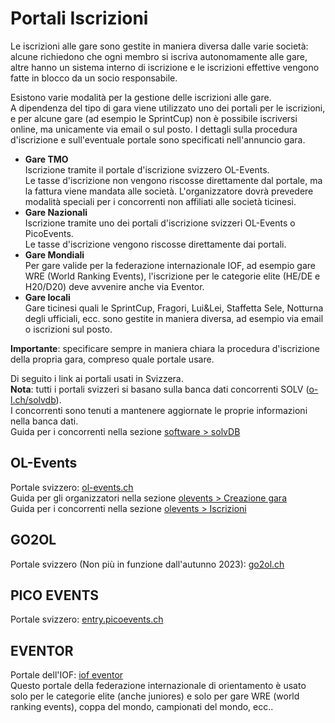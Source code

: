 # Portali Iscrizioni
Le iscrizioni alle gare sono gestite in maniera diversa dalle varie società: alcune richiedono che ogni membro si iscriva autonomamente alle gare, altre hanno un sistema interno di iscrizione e le iscrizioni effettive vengono fatte in blocco da un socio responsabile.  
  
Esistono varie modalità per la gestione delle iscrizioni alle gare.  
A dipendenza del tipo di gara viene utilizzato uno dei portali per le iscrizioni, e per alcune gare (ad esempio le SprintCup) non è possibile iscriversi online, ma unicamente via email o sul posto. I dettagli sulla procedura d'iscrizione e sull'eventuale portale sono specificati nell'annuncio gara.  

- **Gare TMO**  
Iscrizione tramite il portale d'iscrizione svizzero OL-Events.  
Le tasse d'iscrizione non vengono riscosse direttamente dal portale, ma la fattura viene mandata alle società. L'organizzatore dovrà prevedere modalità speciali per i concorrenti non affiliati alle società ticinesi.
- **Gare Nazionali**  
Iscrizione tramite uno dei portali d'iscrizione svizzeri OL-Events o PicoEvents.  
Le tasse d'iscrizione vengono riscosse direttamente dai portali.
- **Gare Mondiali**  
Per gare valide per la federazione internazionale IOF, ad esempio gare WRE (World Ranking Events), l'iscrizione per le categorie elite (HE/DE e H20/D20) deve avvenire anche via Eventor.
- **Gare locali**  
Gare ticinesi quali le SprintCup, Fragori, Lui&Lei, Staffetta Sele, Notturna degli ufficiali, ecc. sono gestite in maniera diversa, ad esempio via email o iscrizioni sul posto. 


**Importante**: specificare sempre in maniera chiara la procedura d'iscrizione della propria gara, compreso quale portale usare.

Di seguito i link ai portali usati in Svizzera.  
**Nota**: tutti i portali svizzeri si basano sulla banca dati concorrenti SOLV ([o-l.ch/solvdb](https://www.o-l.ch/cgi-bin/solvdb)).    
I concorrenti sono tenuti a mantenere aggiornate le proprie informazioni nella banca dati.  
Guida per i concorrenti nella sezione [software > solvDB](../solvDB/index.md)



## OL-Events

Portale svizzero: [ol-events.ch](https://portal.ol-events.ch/it)  
Guida per gli organizzatori nella sezione [olevents > Creazione gara](olevents/organizzatori.md)  
Guida per i concorrenti nella sezione [olevents > Iscrizioni](olevents/concorrenti.md)

## GO2OL

Portale svizzero (Non più in funzione dall'autunno 2023): [go2ol.ch](https://go2ol.ch/)  

## PICO EVENTS

Portale svizzero: [entry.picoevents.ch](https://entry.picoevents.ch/index_it.php)  


## EVENTOR

Portale dell'IOF: [iof eventor](https://eventor.orienteering.org/Events)  
Questo portale della federazione internazionale di orientamento è usato solo per le categorie elite (anche juniores) e solo per gare WRE (world ranking events), coppa del mondo, campionati del mondo, ecc..

